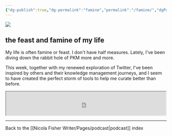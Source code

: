 ```yaml
---
{"dg-publish":true,"dg-permalink":"famine","permalink":"/famine/","dgPassFrontmatter":true,"created":"","updated":""}
---
```



![](https://source.unsplash.com/hopX_jpVtRM/1900x1200)

## the feast and famine of my life

My life is often famine or feast. I don't have half measures. Lately, I've been diving down the rabbit hole of PKM more and more.

This week, together with my renewed exploration of Twitter, I've been inspired by others and their knowledge management journeys, and I seem to have created the perfect storm of tools to help me curate better than before.

<iframe src="https://drive.google.com/file/d/18GHDELs-8WG_J8rvlI12nOWyIWG4amc5/preview" width="500" height="75" allow="autoplay"></iframe>

---

Back to the [[Nicola Fisher Writer/Pages/podcast\|podcast]] index